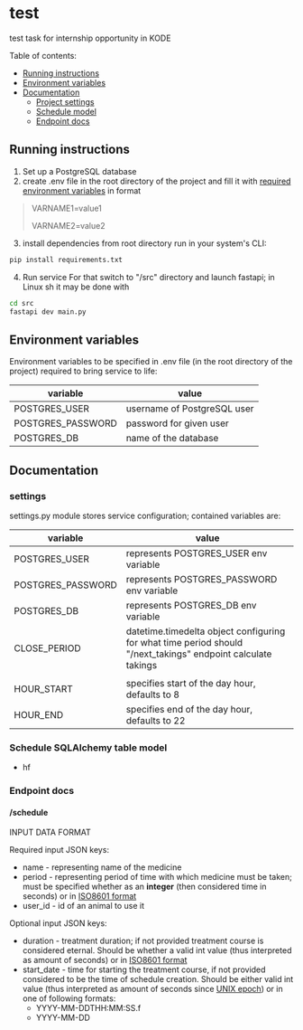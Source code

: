 # test
test task for internship opportunity in KODE


Table of contents:
- [Running instructions](#running-instructions)
- [Environment variables](#environment-variables)
- [Documentation](#documentation)
  - [Project settings](#settings)
  - [Schedule model](#schedule-sqlalchemy-table-model)
  - [Endpoint docs](#endpoint-docs)

## Running instructions
1. Set up a PostgreSQL database
2. create .env file in the root directory of the project and fill 
it with [required environment variables](#environment-variables) in format

> VARNAME1=value1
> 
> VARNAME2=value2
3. install dependencies
from root directory run in your system's CLI:
```bash
pip install requirements.txt 
```
4. Run service
For that switch to "/src" directory and launch fastapi; in Linux sh it may be done with
```sh
cd src
fastapi dev main.py
```

## Environment variables

Environment variables to be specified in .env file (in the root directory of the project) required to 
bring service to life:

| variable | value |
| -------- | ----- |
| POSTGRES_USER | username of PostgreSQL user |
| POSTGRES_PASSWORD | password for given user |
| POSTGRES_DB | name of the database |


## Documentation

### settings
settings.py module stores service configuration; contained variables are:

| variable | value |
| -------- | ----- |
| POSTGRES_USER | represents POSTGRES_USER env variable |
| POSTGRES_PASSWORD | represents POSTGRES_PASSWORD env variable |
| POSTGRES_DB | represents POSTGRES_DB env variable |
| CLOSE_PERIOD | datetime.timedelta object configuring for what time period should "/next_takings" endpoint calculate takings |
|||
| HOUR_START | specifies start of the day hour, defaults to 8 |
| HOUR_END | specifies end of the day hour, defaults to 22 |

### Schedule SQLAlchemy table model

- hf

### Endpoint docs
#### /schedule
INPUT DATA FORMAT

Required input JSON keys:
- name - representing name of the medicine
- period - representing period of time with which medicine must be taken; 
must be specified whether as an **integer** (then considered time in seconds) or 
in [ISO8601 format](https://en.wikipedia.org/wiki/ISO_8601)
- user_id - id of an animal to use it 

Optional input JSON keys:
- duration - treatment duration; if not provided treatment course is considered eternal. 
Should be whether a valid int value (thus interpreted as amount of seconds) or in 
[ISO8601 format](https://en.wikipedia.org/wiki/ISO_8601)
- start_date - time for starting the treatment course, if not provided considered to be 
the time of schedule creation. Should be either valid int value (thus interpreted as amount 
of seconds since [UNIX epoch](https://en.wikipedia.org/wiki/Unix_time)) or in 
one of following formats:
  - YYYY-MM-DDTHH:MM:SS.f
  - YYYY-MM-DD 
